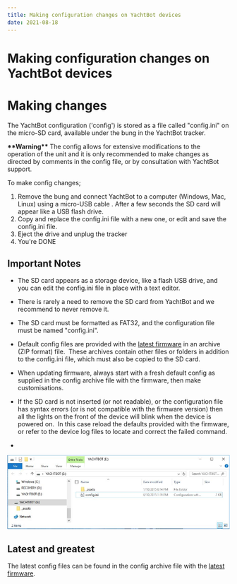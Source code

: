 ```yaml
---
title: Making configuration changes on YachtBot devices
date: 2021-08-18
---
```


# Making configuration changes on YachtBot devices

# Making changes

The YachtBot configuration ('config') is stored as a file called "config.ini" on the micro-SD card, available under the bung in the YachtBot tracker.

**\*\*Warning\*\*** The config allows for extensive modifications to the operation of the unit and it is only recommended to make changes as directed by comments in the config file, or by consultation with YachtBot support.

To make config changes;

1. Remove the bung and connect YachtBot to a computer (Windows, Mac, Linux) using a micro-USB cable . After a few seconds the SD card will appear like a USB flash drive.
1. Copy and replace the config.ini file with a new one, or edit and save the config.ini file.
1. Eject the drive and unplug the tracker
1. You're DONE

## Important Notes

- The SD card appears as a storage device, like a flash USB drive, and you can edit the config.ini file in place with a text editor.

- There is rarely a need to remove the SD card from YachtBot and we recommend to never remove it.

- The SD card must be formatted as FAT32, and the configuration file must be named "config.ini".

- Default config files are provided with the [latest firmware](../../YachtBot%20Products/Firmware%20and%20Configuration%20Downloads/Firmware%20updates%20for%20YachtBot,%20WindBot,%20and%20TideBot.md) in an archive (ZIP format) file.  These archives contain other files or folders in addition to the config.ini file, which must also be copied to the SD card.

- When updating firmware, always start with a fresh default config as supplied in the config archive file with the firmware, then make customisations.

- If the SD card is not inserted (or not readable), or the configuration file has syntax errors (or is not compatible with the firmware version) then all the lights on the front of the device will blink when the device is powered on.  In this case reload the defaults provided with the firmware, or refer to the device log files to locate and correct the failed command.

-

<img src="../../../assets/images/blob1445395342971.jpeg" alt=""  />

## Latest and greatest

The latest config files can be found in the config archive file with the [latest firmware](../../YachtBot%20Products/Firmware%20and%20Configuration%20Downloads/Firmware%20updates%20for%20YachtBot,%20WindBot,%20and%20TideBot.md).
